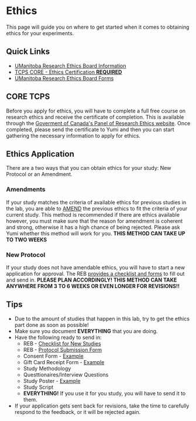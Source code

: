 # Ethics

This page will guide you on where to get started when it comes to obtaining ethics for your experiments.

## Quick Links

* [UManitoba Research Ethics Board Information](https://umanitoba.ca/research/orec/ethics/human_ethics_index.html)
* [TCPS CORE - Ethics Certification **REQUIRED**](https://ethics.gc.ca/eng/education_tutorial-didacticiel.html)
* [UManitoba Research Ethics Board Forms](https://umanitoba.ca/research/orec/ethics/reb_forms.html)

## CORE TCPS
Before you apply for ethics, you will have to complete a full free course on research ethics and receive the certificate of completion. This is available through the [Goverment of Canada's Panel of Research Ethics website](https://ethics.gc.ca/eng/education_tutorial-didacticiel.html). Once completed, please send the certificate to Yumi and then you can start gathering the necessary information to apply for ethics.

## Ethics Application

There are a two ways that you can obtain ethics for your study: New Protocol or an Amendment. 

### Amendments

If your study matches the criteria of available ethics for previous studies in the lab, you are able to [AMEND](https://umanitoba.ca/research/orec/media/Amendment_Request_Form.pdf) the previous ethics to fit the criteria of your current study. This method is recommended if there are ethics available however, you must make sure that the reason for amendment is coherent and strong, otherwise it has a high chance of being rejected. Please ask Yumi whether this method will work for you. **THIS METHOD CAN TAKE UP TO TWO WEEKS**

### New Protocol

If your study does not have amendable ethics, you will have to start a new application for approval. The REB [provides a checklist and forms](https://umanitoba.ca/research/orec/ethics/reb_forms.html) to fill out and send in. **PLEASE PLAN ACCORDINGLY! THIS METHOD CAN TAKE ANYWHERE FROM 3 TO 6 WEEKS OR EVEN LONGER FOR REVISIONS!!** 

## Tips
* Due to the amount of studies that happen in this lab, try to get the ethics part done as soon as possible!
* Make sure you document **EVERYTHING** that you are doing.
* Have the following ready to send in:
    * REB - [Checklist for New Studies](https://umanitoba.ca/research/orec/ethics/reb_forms.html)
    * REB - [Protocol Submission Form](https://umanitoba.ca/research/orec/ethics/reb_forms.html)
    * Consent Form - [Example](https://drive.google.com/file/d/1i0FAwuCTQdHo053GRcjCWiJerybsdJtT/view?usp=sharing)
    * Gift Card Receipt Form - [Example](https://drive.google.com/open?id=1P1tbsY1H_6jDivWhj7vSv6daUAlcVtjX)
    * Study Methodology 
    * Questtionaires/Interview Questions
    * Study Poster - [Example](https://drive.google.com/open?id=1Bd01sTPFGXJJ_Z_5X_leEPa_LgErPHki)
    * Study Script 
    * **EVERYTHING!** If you use it for you study, you will have to send it to them.
* If your application gets sent back for revisions, take the time to carefully respond to the feedback, or it will be rejected again.
